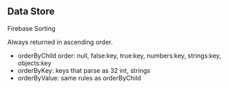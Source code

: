 Data Store
----------

Firebase Sorting

Always returned in ascending order.
- orderByChild order: null, false:key, true:key, numbers:key, strings:key, objects:key
- orderByKey: keys that parse as 32 int, strings
- orderByValue: same rules as orderByChild
